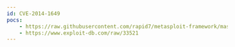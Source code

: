 ```yaml
---
id: CVE-2014-1649
pocs:
    - https://raw.githubusercontent.com/rapid7/metasploit-framework/master/modules/exploits/windows/antivirus/symantec_workspace_streaming_exec.rb
    - https://www.exploit-db.com/raw/33521
---
```

